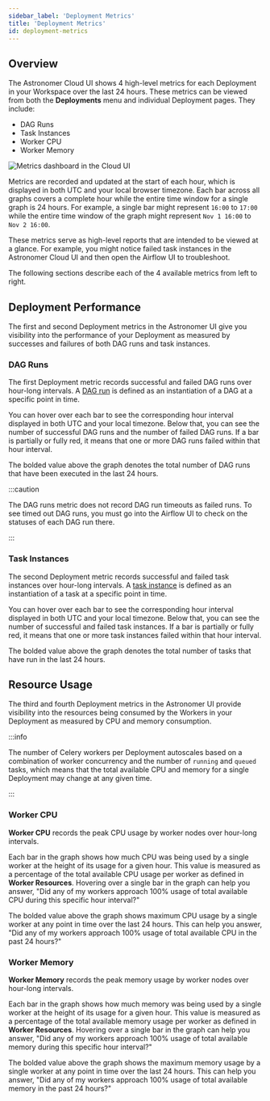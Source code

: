 ```yaml
---
sidebar_label: 'Deployment Metrics'
title: 'Deployment Metrics'
id: deployment-metrics
---
```


## Overview

The Astronomer Cloud UI shows 4 high-level metrics for each Deployment in your Workspace over the last 24 hours. These metrics can be viewed from both the **Deployments** menu and individual Deployment pages. They include:

- DAG Runs
- Task Instances
- Worker CPU
- Worker Memory

<div class="text--center">
  <img src="/img/docs/deployment-metrics.png" alt="Metrics dashboard in the Cloud UI" />
</div>

Metrics are recorded and updated at the start of each hour, which is displayed in both UTC and your local browser timezone. Each bar across all graphs covers a complete hour while the entire time window for a single graph is 24 hours. For example, a single bar might represent `16:00` to `17:00` while the entire time window of the graph might represent `Nov 1 16:00` to `Nov 2 16:00`.

These metrics serve as high-level reports that are intended to be viewed at a glance. For example, you might notice failed task instances in the Astronomer Cloud UI and then open the Airflow UI to troubleshoot.

The following sections describe each of the 4 available metrics from left to right.

## Deployment Performance

The first and second Deployment metrics in the Astronomer UI give you visibility into the performance of your Deployment as measured by successes and failures of both DAG runs and task instances.

### DAG Runs

The first Deployment metric records successful and failed DAG runs over hour-long intervals. A [DAG run](https://airflow.apache.org/docs/apache-airflow/stable/dag-run.html) is defined as an instantiation of a DAG at a specific point in time.

You can hover over each bar to see the corresponding hour interval displayed in both UTC and your local timezone. Below that, you can see the number of successful DAG runs and the number of failed DAG runs. If a bar is partially or fully red, it means that one or more DAG runs failed within that hour interval.

The bolded value above the graph denotes the total number of DAG runs that have been executed in the last 24 hours.

:::caution

The DAG runs metric does not record DAG run timeouts as failed runs. To see timed out DAG runs, you must go into the Airflow UI to check on the statuses of each DAG run there.

:::

### Task Instances

The second Deployment metric records successful and failed task instances over hour-long intervals. A [task instance](https://airflow.apache.org/docs/apache-airflow/stable/concepts/tasks.html#task-instances) is defined as an instantiation of a task at a specific point in time.

You can hover over each bar to see the corresponding hour interval displayed in both UTC and your local timezone. Below that, you can see the number of successful and failed task instances. If a bar is partially or fully red, it means that one or more task instances failed within that hour interval.

The bolded value above the graph denotes the total number of tasks that have run in the last 24 hours.

## Resource Usage

The third and fourth Deployment metrics in the Astronomer UI provide visibility into the resources being consumed by the Workers in your Deployment as measured by CPU and memory consumption.

:::info

The number of Celery workers per Deployment autoscales based on a combination of worker concurrency and the number of `running` and `queued` tasks, which means that the total available CPU and memory for a single Deployment may change at any given time.

:::

### Worker CPU

**Worker CPU** records the peak CPU usage by worker nodes over hour-long intervals.

Each bar in the graph shows how much CPU was being used by a single worker at the height of its usage for a given hour. This value is measured as a percentage of the total available CPU usage per worker as defined in **Worker Resources**. Hovering over a single bar in the graph can help you answer, "Did any of my workers approach 100% usage of total available CPU during this specific hour interval?"

The bolded value above the graph shows maximum CPU usage by a single worker at any point in time over the last 24 hours. This can help you answer, "Did any of my workers approach 100% usage of total available CPU in the past 24 hours?"

### Worker Memory

**Worker Memory** records the peak memory usage by worker nodes over hour-long intervals.

Each bar in the graph shows how much memory was being used by a single worker at the height of its usage for a given hour. This value is measured as a percentage of the total available memory usage per worker as defined in **Worker Resources**. Hovering over a single bar in the graph can help you answer, "Did any of my workers approach 100% usage of total available memory during this specific hour interval?" 

The bolded value above the graph shows the maximum memory usage by a single worker at any point in time over the last 24 hours. This can help you answer, "Did any of my workers approach 100% usage of total available memory in the past 24 hours?"